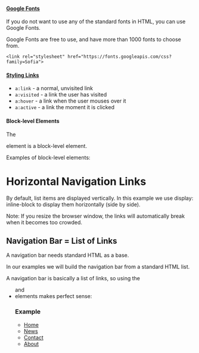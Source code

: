 

#### [Google Fonts](https://www.w3schools.com/css/css_font_google.asp)

If you do not want to use any of the standard fonts in HTML, you can use Google Fonts.

Google Fonts are free to use, and have more than 1000 fonts to choose from.

`<link rel="stylesheet" href="https://fonts.googleapis.com/css?family=Sofia">`



#### [Styling Links](https://www.w3schools.com/css/css_link.asp)

- `a:link` - a normal, unvisited link
- `a:visited` - a link the user has visited
- `a:hover` - a link when the user mouses over it
- `a:active` - a link the moment it is clicked





#### Block-level Elements

The <div> element is a block-level element.

Examples of block-level elements:



# Horizontal Navigation Links

By default, list items are displayed vertically. In this example we use display: inline-block to display them horizontally (side by side).

Note: If you resize the browser window, the links will automatically break when it becomes too crowded.



## Navigation Bar = List of Links

A navigation bar needs standard HTML as a base.

In our examples we will build the navigation bar from a standard HTML list.

A navigation bar is basically a list of links, so using the <ul> and <li> elements makes perfect sense:

### Example

<ul>   <li><a href="default.asp">Home</a></li>   <li><a href="news.asp">News</a></li>   <li><a href="contact.asp">Contact</a></li>   <li><a href="about.asp">About</a></li> </ul>





